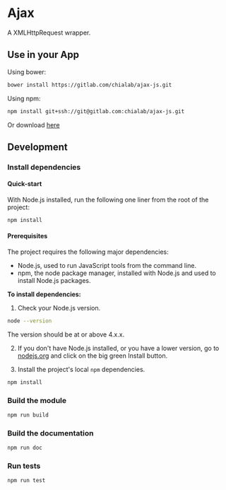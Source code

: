 # Ajax

A XMLHttpRequest wrapper.

## Use in your App

Using bower:

```sh
bower install https://gitlab.com/chialab/ajax-js.git
```

Using npm:

```sh
npm install git+ssh://git@gitlab.com:chialab/ajax-js.git
```

Or download [here](https://gitlab.com/chialab/ajax-js/repository/archive.zip?ref=master)

## Development

### Install dependencies

#### Quick-start

With Node.js installed, run the following one liner from the root of the project:

```sh
npm install
```

#### Prerequisites

The project requires the following major dependencies:

- Node.js, used to run JavaScript tools from the command line.
- npm, the node package manager, installed with Node.js and used to install Node.js packages.

**To install dependencies:**

1)  Check your Node.js version.

```sh
node --version
```

The version should be at or above 4.x.x.

2)  If you don't have Node.js installed, or you have a lower version, go to [nodejs.org](https://nodejs.org) and click on the big green Install button.

3)  Install the project's local `npm` dependencies.

```sh
npm install
```

### Build the module

```sh
npm run build
```

### Build the documentation

```sh
npm run doc
```

### Run tests

```sh
npm run test
```
